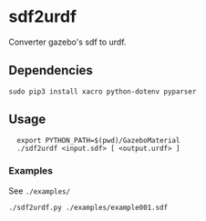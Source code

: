 # sdf2urdf

Converter gazebo's sdf to urdf.

## Dependencies
```(sh)
sudo pip3 install xacro python-dotenv pyparser
```

## Usage

```(sh)
  export PYTHON_PATH=$(pwd)/GazeboMaterial
  ./sdf2urdf <input.sdf> [ <output.urdf> ]
```

### Examples

See `./examples/`
```(sh)
./sdf2urdf.py ./examples/example001.sdf
```
